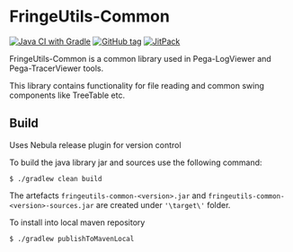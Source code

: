 FringeUtils-Common
==============

[![Java CI with Gradle](https://github.com/pegasystems/fringeutils-common/actions/workflows/gradle.yml/badge.svg)](https://github.com/pegasystems/fringeutils-common/actions/workflows/gradle.yml)
[![GitHub tag](https://img.shields.io/github/tag/pegasystems/fringeutils-common.svg)](https://github.com/pegasystems/fringeutils-common/tags)
[![JitPack](https://jitpack.io/v/pegasystems/fringeutils-common.svg)](https://jitpack.io/#pegasystems/fringeutils-common)


FringeUtils-Common is a common library used in Pega-LogViewer and Pega-TracerViewer tools.

This library contains functionality for file reading and common swing components like TreeTable etc.

Build
-----

Uses Nebula release plugin for version control

To build the java library jar and sources use the following command:

```
$ ./gradlew clean build
```

The artefacts `fringeutils-common-<version>.jar` and `fringeutils-common-<version>-sources.jar` are created under `'\target\'` folder.

To install into local maven repository

```
$ ./gradlew publishToMavenLocal
```


